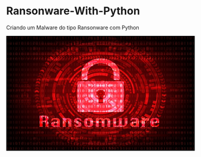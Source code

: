 # Ransonware-With-Python
Criando um Malware do tipo Ransonware com Python

<img src="ransonware.jpg" alt="Texto Alternativo">
